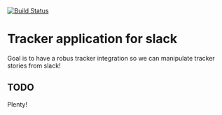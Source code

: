 [![Build Status](https://travis-ci.org/dkowis/tracker-app.svg?branch=master)](https://travis-ci.org/dkowis/tracker-app)

# Tracker application for slack

Goal is to have a robus tracker integration so we can manipulate tracker stories from slack!

## TODO
Plenty!
